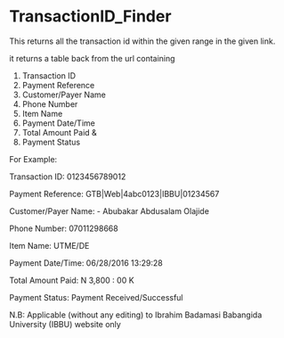# TransactionID_Finder

This returns all the transaction id within the given range in the given link.

it returns a table back from the url containing

1) Transaction ID
2) Payment Reference
3) Customer/Payer Name
4) Phone Number
5) Item Name
6) Payment Date/Time
7) Total Amount Paid &
8) Payment Status

For Example:

Transaction ID:	0123456789012

Payment Reference:	GTB|Web|4abc0123|IBBU|01234567

Customer/Payer Name:	- Abubakar Abdusalam Olajide

Phone Number:	07011298668

Item Name:	UTME/DE

Payment Date/Time:	06/28/2016 13:29:28

Total Amount Paid:	N 3,800 : 00 K

Payment Status:	Payment Received/Successful



N.B: Applicable (without any editing) to Ibrahim Badamasi Babangida University (IBBU) website only
